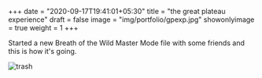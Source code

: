 +++
date = "2020-09-17T19:41:01+05:30"
title = "the great plateau experience"
draft = false
image = "img/portfolio/gpexp.jpg"
showonlyimage = true
weight = 1
+++

Started a new Breath of the Wild Master Mode file with some friends and this is how it's going.

![trash](/img/portfolio/gpexp.jpg)
